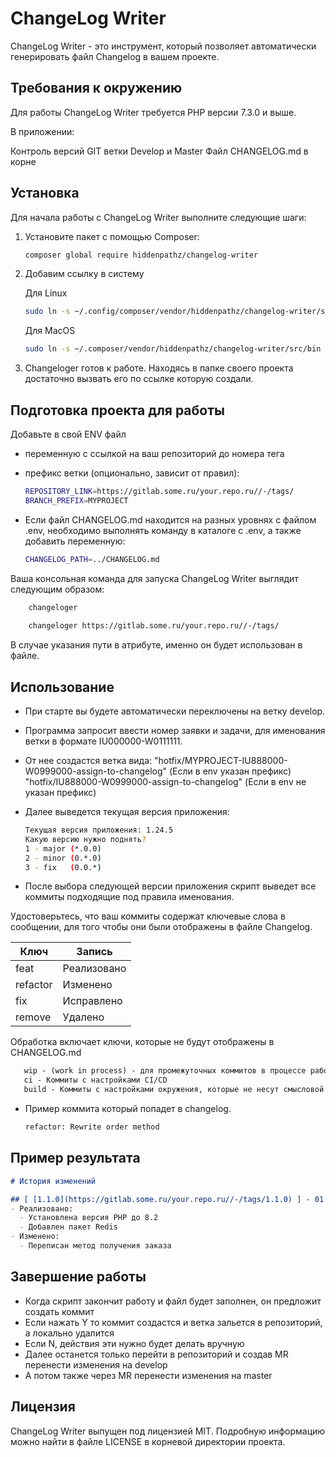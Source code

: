 # ChangeLog Writer

ChangeLog Writer - это инструмент, который позволяет автоматически генерировать файл Changelog в вашем проекте.

## Требования к окружению

Для работы ChangeLog Writer требуется PHP версии 7.3.0 и выше.

В приложении:

Контроль версий GIT ветки Develop и Master
Файл CHANGELOG.md в корне

## Установка

Для начала работы с ChangeLog Writer выполните следующие шаги:

1. Установите пакет с помощью Composer:

   ```bash
   composer global require hiddenpathz/changelog-writer
   ```
2. Добавим ссылку в систему

    Для Linux
   ```bash
   sudo ln -s ~/.config/composer/vendor/hiddenpathz/changelog-writer/src/bin /usr/bin/changeloger
   ```
   
    Для MacOS 
   ```bash
   sudo ln -s ~/.composer/vendor/hiddenpathz/changelog-writer/src/bin /usr/local/bin/changeloger
   ```

3. Changeloger готов к работе. Находясь в папке своего проекта достаточно вызвать его по ссылке которую создали.


## Подготовка проекта для работы 

Добавьте в свой ENV файл 
* переменную с ссылкой на ваш репозиторий до номера тега
* префикс ветки (опционально, зависит от правил):

   ```bash
   REPOSITORY_LINK=https://gitlab.some.ru/your.repo.ru//-/tags/
   BRANCH_PREFIX=MYPROJECT
   ```
  
* Если файл CHANGELOG.md находится на разных уровнях с файлом .env, необходимо выполнять команду в каталоге с .env, а также добавить переменную:

   ```bash
   CHANGELOG_PATH=../CHANGELOG.md
   ```

Ваша консольная команда для запуска ChangeLog Writer выглядит следующим образом:

   ```bash
       changeloger
       
       changeloger https://gitlab.some.ru/your.repo.ru//-/tags/
   ```

В случае указания пути в атрибуте, именно он будет использован в файле.

## Использование

* При старте вы будете автоматически переключены на ветку develop.

* Программа запросит ввести номер заявки и задачи, для именования ветки в формате IU000000-W0111111.

* От нее создастся ветка вида:
   "hotfix/MYPROJECT-IU888000-W0999000-assign-to-changelog" (Если в env указан префикс)
   "hotfix/IU888000-W0999000-assign-to-changelog" (Если в env не указан префикс)

* Далее выведется текущая версия приложения:

   ```bash
   Текущая версия приложения: 1.24.5
   Какую версию нужно поднять?
   1 - major (*.0.0)
   2 - minor (0.*.0)
   3 - fix   (0.0.*)
   ```
* После выбора следующей версии приложения скрипт выведет все коммиты подходящие под правила именования.

Удостоверьтесь, что ваш коммиты содержат ключевые слова в сообщении, для того чтобы они были отображены в файле Changelog.

| Ключ     | Запись      |
|----------|-------------|
| feat     | Реализовано |
| refactor | Изменено    |
| fix      | Исправлено  |
| remove   | Удалено     |

Обработка включает ключи, которые не будут отображены в CHANGELOG.md

```md
   wip - (work in process) - для промежуточных коммитов в процессе работы
   ci - Коммиты с настройками CI/CD
   build - Коммиты с настройками окружения, которые не несут смысловой нагрузки для юзеров и не должны отображаться в описании изменений
```


* Пример коммита который попадет в changelog.

   ```bash
   refactor: Rewrite order method
   ```

## Пример результата

```md
# История изменений

## [ [1.1.0](https://gitlab.some.ru/your.repo.ru//-/tags/1.1.0) ] - 01.01.2023
- Реализовано:
  - Установлена версия РНР до 8.2
  - Добавлен пакет Redis
- Изменено:
  - Переписан метод получения заказа
```

## Завершение работы

* Когда скрипт закончит работу и файл будет заполнен, он предложит создать коммит
* Если нажать Y то коммит создастся и ветка зальется в репозиторий, а локально удалится
* Если N, действия эти нужно будет делать вручную
* Далее останется только перейти в репозиторий и создав MR перенести изменения на develop
* А потом также через MR перенести изменения на master

## Лицензия

ChangeLog Writer выпущен под лицензией MIT. Подробную информацию можно найти в файле LICENSE в корневой директории проекта.